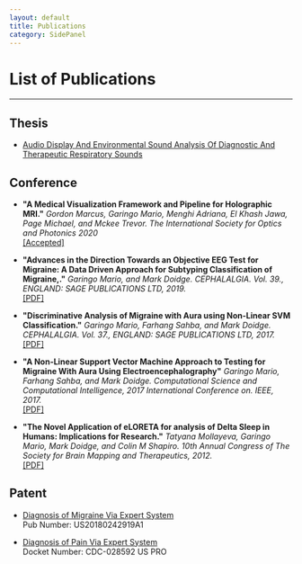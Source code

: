 ```yaml
---
layout: default
title: Publications
category: SidePanel
---
```

# List of Publications
<hr>

## Thesis
- [Audio Display And Environmental Sound Analysis Of Diagnostic And Therapeutic Respiratory Sounds](https://digital.library.ryerson.ca/islandora/object/RULA:3331)

## Conference 
- **"A Medical Visualization Framework and Pipeline for Holographic MRI."** _Gordon Marcus, Garingo Mario, Menghi Adriana, El Khash Jawa, Page Michael, and Mckee Trevor. The International Society for Optics and Photonics 2020_
<br>[[Accepted]](http://bit.ly/2prW69B)

- **"Advances in the Direction Towards an Objective EEG Test for Migraine: A Data Driven Approach for Subtyping Classification of Migraine,."** _Garingo Mario, and Mark Doidge. CEPHALALGIA. Vol. 39., ENGLAND: SAGE PUBLICATIONS LTD, 2019._
<br>[[PDF]](https://headachesciences.com/documents/IHC2019_Poster.pdf)

- **"Discriminative Analysis of Migraine with Aura using Non-Linear SVM Classification."** _Garingo Mario, Farhang Sahba, and Mark Doidge. CEPHALALGIA. Vol. 37., ENGLAND: SAGE PUBLICATIONS LTD, 2017._
<br>[[PDF]](https://headachesciences.com/documents/Poster.pdf)

- **"A Non-Linear Support Vector Machine Approach to Testing for Migraine With Aura Using Electroencephalography"** _Garingo Mario, Farhang Sahba, and Mark Doidge. Computational Science and Computational Intelligence, 2017 International Conference on. IEEE, 2017._
<br>[[PDF]](https://ieeexplore.ieee.org/document/8561063)

- **"The Novel Application of eLORETA for analysis of Delta Sleep in Humans: Implications for Research."** _Tatyana Mollayeva, Garingo Mario, Mark Doidge, and Colin M Shapiro. 10th Annual Congress of The Society for Brain Mapping and Therapeutics, 2012._
<br>[[PDF]](https://www.researchgate.net/publication/236878401_The_Novel_Application_of_eLORETA_for_analysis_of_Delta_Sleep_in_Humans_Implications_for_Research)

## Patent
- [Diagnosis of Migraine Via Expert System](https://patents.google.com/patent/US20180242919A1/en) <br>
	Pub Number: US20180242919A1

- [Diagnosis of Pain Via Expert System](https://patents.google.com/patent/WO2020202045A1/en) <br>
Docket Number: CDC-028592 US PRO



